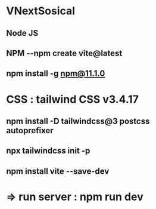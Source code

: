 # VNextSosical
 ## Node JS
 ## NPM --npm create vite@latest
 ## npm install -g npm@11.1.0
# CSS : tailwind CSS v3.4.17
## npm install -D tailwindcss@3 postcss autoprefixer
## npx tailwindcss init -p
## npm install vite --save-dev
 # => run server : npm run dev

